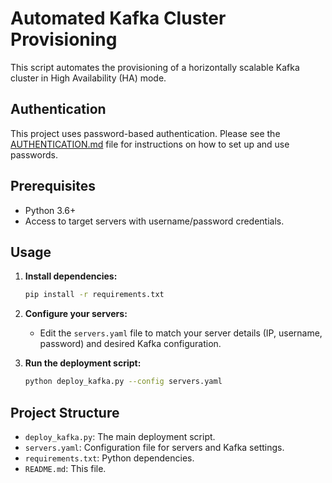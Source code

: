 # Automated Kafka Cluster Provisioning

This script automates the provisioning of a horizontally scalable Kafka cluster in High Availability (HA) mode.

## Authentication

This project uses password-based authentication. Please see the [AUTHENTICATION.md](../AUTHENTICATION.md) file for instructions on how to set up and use passwords.

## Prerequisites

- Python 3.6+
- Access to target servers with username/password credentials.

## Usage

1. **Install dependencies:**
   ```bash
   pip install -r requirements.txt
   ```

2. **Configure your servers:**
   - Edit the `servers.yaml` file to match your server details (IP, username, password) and desired Kafka configuration.

3. **Run the deployment script:**
   ```bash
   python deploy_kafka.py --config servers.yaml
   ```

## Project Structure

- `deploy_kafka.py`: The main deployment script.
- `servers.yaml`: Configuration file for servers and Kafka settings.
- `requirements.txt`: Python dependencies.
- `README.md`: This file.
